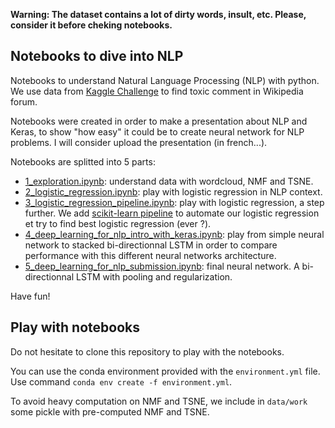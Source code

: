 **Warning: The dataset contains a lot of dirty words, insult, etc. Please, consider it before cheking notebooks.**

## Notebooks to dive into NLP

Notebooks to understand Natural Language Processing (NLP) with python. We use data from [Kaggle Challenge](https://www.kaggle.com/c/jigsaw-toxic-comment-classification-challenge) to find toxic comment in Wikipedia forum.

Notebooks were created in order to make a presentation about NLP and Keras, to show "how easy" it could be to create neural network for NLP problems. I will consider upload the presentation (in french...).

Notebooks are splitted into 5 parts:

- [1_exploration.ipynb](https://github.com/thomas-chauvet/kaggle_toxic_comment_classification/blob/master/script/1_exploration.ipynb): understand data with wordcloud, NMF and TSNE.
- [2_logistic_regression.ipynb](https://github.com/thomas-chauvet/kaggle_toxic_comment_classification/blob/master/script/2_logistic_regression.ipynb): play with logistic regression in NLP context.
- [3_logistic_regression_pipeline.ipynb](https://github.com/thomas-chauvet/kaggle_toxic_comment_classification/blob/master/script/3_logistic_regression_pipeline.ipynb): play with logistic regression, a step further. We add [scikit-learn pipeline](https://scikit-learn.org/stable/tutorial/statistical_inference/putting_together.html) to automate our logistic regression et try to find best logistic regression (ever ?).
- [4_deep_learning_for_nlp_intro_with_keras.ipynb](https://github.com/thomas-chauvet/kaggle_toxic_comment_classification/blob/master/script/4_deep_learning_for_nlp_intro_with_keras.ipynb): play from simple neural network to stacked bi-directionnal LSTM in order to compare performance with this different neural networks architecture.
- [5_deep_learning_for_nlp_submission.ipynb](https://github.com/thomas-chauvet/kaggle_toxic_comment_classification/blob/master/script/5_deep_learning_for_nlp_submission.ipynb): final neural network. A bi-directionnal LSTM with pooling and regularization.

Have fun!

## Play with notebooks

Do not hesitate to clone this repository to play with the notebooks.

You can use the conda environment provided with the `environment.yml` file. Use command `conda env create -f environment.yml`.

To avoid heavy computation on NMF and TSNE, we include in `data/work` some pickle with pre-computed NMF and TSNE.

